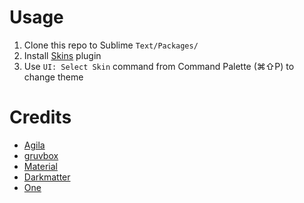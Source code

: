 # Usage

1) Clone this repo to Sublime `Text/Packages/`
2) Install [Skins](https://github.com/deathaxe/sublime-skins) plugin
3) Use `UI: Select Skin` command from Command Palette (⌘⇧P) to change theme


# Credits

- [Agila](https://github.com/arvi/Agila-Theme#readme)
- [gruvbox](https://github.com/Briles/gruvbox#readme)
- [Material](https://github.com/SublimeText/material-theme#readme)
- [Darkmatter](https://github.com/patrickemuller/Sublime-Darkmatter-Theme#readme)
- [One](https://github.com/andresmichel/one-dark-theme#readme)

